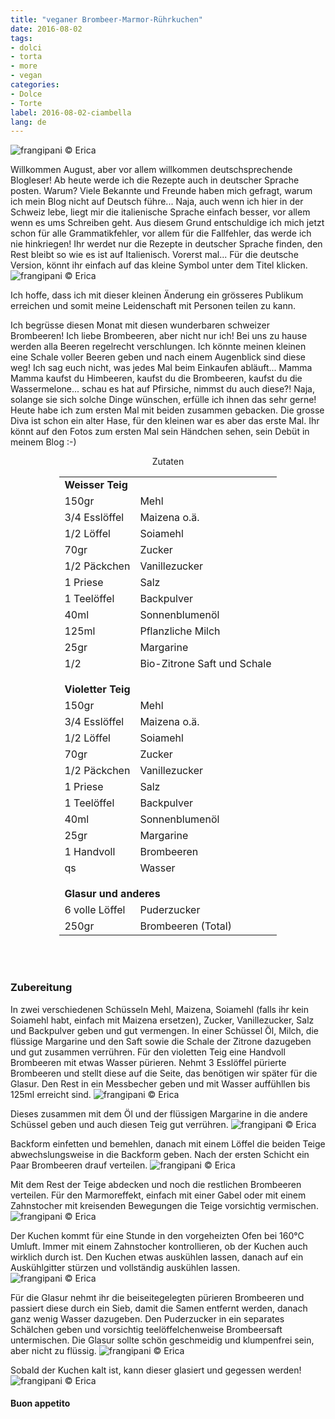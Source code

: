 ```yaml
---
title: "veganer Brombeer-Marmor-Rührkuchen"
date: 2016-08-02
tags:
- dolci
- torta
- more
- vegan
categories:
- Dolce
- Torte
label: 2016-08-02-ciambella
lang: de
---
```

![](../2016-08-02-ciambella-variegata-alle-more/header.jpg "frangipani © Erica")

Willkommen August, aber vor allem willkommen deutschsprechende Blogleser! Ab heute werde ich die Rezepte auch in deutscher Sprache posten. Warum? Viele Bekannte und Freunde haben mich gefragt, warum ich mein Blog nicht auf Deutsch führe... Naja, auch wenn ich hier in der Schweiz lebe, liegt mir die italienische Sprache einfach besser, vor allem wenn es ums Schreiben geht. Aus diesem Grund entschuldige ich mich jetzt schon für alle Grammatikfehler, vor allem für die Fallfehler, das werde ich nie hinkriegen! Ihr werdet nur die Rezepte in deutscher Sprache finden, den Rest bleibt so wie es ist auf Italienisch. Vorerst mal... Für die deutsche Version, könnt ihr einfach auf das kleine Symbol unter dem Titel klicken. 
![](../2016-08-02-ciambella-variegata-alle-more/lng_change.png "frangipani © Erica")

Ich hoffe, dass ich mit dieser kleinen Änderung ein grösseres Publikum erreichen und somit meine Leidenschaft mit Personen teilen zu kann.

Ich begrüsse diesen Monat mit diesen wunderbaren schweizer Brombeeren! Ich liebe Brombeeren, aber nicht nur ich! Bei uns zu hause werden alla Beeren regelrecht verschlungen. Ich könnte meinen kleinen eine Schale voller Beeren geben und nach einem Augenblick sind diese weg! Ich sag euch nicht, was jedes Mal beim Einkaufen abläuft... Mamma Mamma kaufst du Himbeeren, kaufst du die Brombeeren, kaufst du die Wassermelone... schau es hat auf Pfirsiche, nimmst du auch diese?! Naja, solange sie sich solche Dinge wünschen, erfülle ich ihnen das sehr gerne! Heute habe ich zum ersten Mal mit beiden zusammen gebacken. Die grosse Diva ist schon ein alter Hase, für den kleinen war es aber das erste Mal. Ihr könnt auf den Fotos zum ersten Mal sein Händchen sehen, sein Debüt in meinem Blog :-)

<div id="wrapper" style="text-align: center">
  <div id="yourdiv" style="display: inline-block;">
    <div class="ingredients">
      <div class="ingredients-title">Zutaten</div>
      <table>
        <tbody>
          <tr>
            <td colspan="2"><b>Weisser Teig</b></td>
          </tr>
          <tr>
            <td>150gr</td>
            <td>Mehl</td>
          </tr>
          <tr>
            <td>3/4 Esslöffel</td>
            <td>Maizena o.ä.</td>
          </tr>
          <tr>
            <td>1/2 Löffel</td>
            <td>Soiamehl</td>
          </tr>
          <tr>
            <td>70gr</td>
            <td>Zucker</td>
          </tr>
          <tr>
            <td>1/2 Päckchen</td>
            <td>Vanillezucker</td>
          </tr>
          <tr>
            <td>1 Priese</td>
            <td>Salz</td>
          </tr>
          <tr>
            <td>1 Teelöffel</td>
            <td>Backpulver</td>
          </tr>
          <tr>
            <td>40ml</td>
            <td>Sonnenblumenöl</td>
          </tr>
          <tr>
            <td>125ml</td>
            <td>Pflanzliche Milch</td>
          </tr>
          <tr>
            <td>25gr</td>
            <td>Margarine</td>
          </tr>
          <tr>
            <td>1/2</td>
            <td>Bio-Zitrone Saft und Schale</td>
          </tr>
          <tr style="height: 15px;"></tr>
          <tr>          
            <td colspan="2"><b>Violetter Teig</b></td>
          </tr>      
          <tr>
            <td>150gr</td>
            <td>Mehl</td>
          </tr>
          <tr>
            <td>3/4 Esslöffel</td>
            <td>Maizena o.ä.</td>
          </tr>
          <tr>
            <td>1/2 Löffel</td>
            <td>Soiamehl</td>
          </tr>
          <tr>
            <td>70gr</td>
            <td>Zucker</td>
          </tr>
          <tr>
            <td>1/2 Päckchen</td>
            <td>Vanillezucker</td>
          </tr>
          <tr>
            <td>1 Priese</td>
            <td>Salz</td>
          </tr>
          <tr>
            <td>1 Teelöffel</td>
            <td>Backpulver</td>
          </tr>
          <tr>
            <td>40ml</td>
            <td>Sonnenblumenöl</td>
          </tr>
          <tr>
            <td>25gr</td>
            <td>Margarine</td>
          </tr>
          <tr>
            <td>1 Handvoll</td>
            <td>Brombeeren</td>
          </tr>
          <tr>
            <td>qs</td>
            <td>Wasser</td>
          </tr>
          <tr style="height: 15px;"></tr>
          <tr>          
            <td colspan="2"><b>Glasur und anderes</b></td>
          </tr>      
          <tr>
            <td>6 volle Löffel</td>
            <td>Puderzucker</td>
          </tr>
          <tr>
            <td>250gr</td>
            <td>Brombeeren (Total)</td>         
          </tr>
        </tbody>
      </table>
      <br></br>
    </div>
  </div>
</div>


<h3>
  <font color="grey">
    <i class="fa-solid fa-gears"></i>
  </font> Zubereitung
</h3>

In zwei verschiedenen Schüsseln Mehl, Maizena, Soiamehl (falls ihr kein Soiamehl habt, einfach mit Maizena ersetzen), Zucker, Vanillezucker, Salz und Backpulver geben und gut vermengen. In einer Schüssel Öl, Milch, die flüssige Margarine und den Saft sowie die Schale der Zitrone dazugeben und gut zusammen verrühren. Für den violetten Teig eine Handvoll Brombeeren mit etwas Wasser pürieren. Nehmt 3 Esslöffel pürierte Brombeeren und stellt diese auf die Seite, das benötigen wir später für die Glasur. Den Rest in ein Messbecher geben und mit Wasser auffühllen bis 125ml erreicht sind.
![](../2016-08-02-ciambella-variegata-alle-more/more.jpg "frangipani © Erica")

Dieses zusammen mit dem Öl und der flüssigen Margarine in die andere Schüssel geben und auch diesen Teig gut verrühren.
![](../2016-08-02-ciambella-variegata-alle-more/impasti.jpg "frangipani © Erica")

Backform einfetten und bemehlen, danach mit einem Löffel die beiden Teige abwechslungsweise in die Backform geben. Nach der ersten Schicht ein Paar Brombeeren drauf verteilen.
![](../2016-08-02-ciambella-variegata-alle-more/teglia1.jpg "frangipani © Erica")

Mit dem Rest der Teige abdecken und noch die restlichen Brombeeren verteilen. Für den Marmoreffekt, einfach mit einer Gabel oder mit einem Zahnstocher mit kreisenden Bewegungen die Teige vorsichtig vermischen.
![](../2016-08-02-ciambella-variegata-alle-more/teglia2.jpg "frangipani © Erica")

Der Kuchen kommt für eine Stunde in den vorgeheizten Ofen bei 160°C Umluft. Immer mit einem Zahnstocher kontrollieren, ob der Kuchen auch wirklich durch ist. Den Kuchen etwas auskühlen lassen, danach auf ein Auskühlgitter stürzen und vollständig auskühlen lassen.
![](../2016-08-02-ciambella-variegata-alle-more/sfornata.jpg "frangipani © Erica")

Für die Glasur nehmt ihr die beiseitegelegten pürieren Brombeeren und passiert diese durch ein Sieb, damit die Samen entfernt werden, danach ganz wenig Wasser dazugeben. Den Puderzucker in ein separates Schälchen geben und vorsichtig teelöffelchenweise Brombeersaft untermischen. Die Glasur sollte schön geschmeidig und klumpenfrei sein, aber nicht zu flüssig.
![](../2016-08-02-ciambella-variegata-alle-more/glassa.jpg "frangipani © Erica")

Sobald der Kuchen kalt ist, kann dieser glasiert und gegessen werden!
![](../2016-08-02-ciambella-variegata-alle-more/risultato.jpg "frangipani © Erica")


<h4>Buon appetito
  <font color="red">
    <i class="fa-regular fa-face-smile"></i>
  </font>
</h4>
